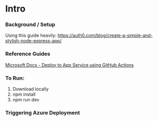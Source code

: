 # Intro
### Background / Setup
Using this guide heavily: https://auth0.com/blog/create-a-simple-and-stylish-node-express-app/

### Reference Guides
[Microsoft Docs - Deploy to App Service using GitHub Actions](https://docs.microsoft.com/en-us/azure/app-service/deploy-github-actions?tabs=applevel)

### To Run:

1. Download locally
2. npm install
3. npm run dev

### Triggering Azure Deployment
